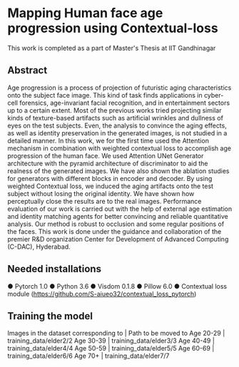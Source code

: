 # Mapping Human face age progression using Contextual-loss
This work is completed as a part of Master's Thesis at IIT Gandhinagar

## Abstract
Age progression is a process of projection of futuristic aging characteristics onto the subject face image. This kind of task finds applications in cyber-cell forensics, age-invariant facial recognition, and in entertainment sectors up to a certain extent. Most of the previous works tried projecting similar kinds of texture-based artifacts such as artificial wrinkles and dullness of eyes on the test subjects. Even, the analysis to convince the aging effects, as well as identity preservation in the generated images, is not studied in a detailed manner. In this work, we for the first time used the Attention mechanism in combination with weighted contextual loss to accomplish age progression of the human face. We used Attention UNet Generator architecture with the pyramid architecture of discriminator to aid the realness of the generated images. We have also shown the ablation studies for generators with different blocks in encoder and decoder. By using weighted Contextual loss, we induced the aging artifacts onto the test subject without losing the original identity. We have shown how perceptually close the results are to the real images. Performance evaluation of our work is carried out with the help of external age estimation and identity matching agents for better convincing and reliable quantitative analysis. Our method is robust to occlusion and some regular positions of the faces. This work is done under the guidance and collaboration of the premier R&D organization Center for Development of Advanced Computing (C-DAC), Hyderabad. 

## Needed installations

● Pytorch 1.0
● Python 3.6
● Visdom 0.1.8
● Pillow 6.0
● Contextual loss module (https://github.com/S-aiueo32/contextual_loss_pytorch)

## Training the model

Images in the dataset corresponding to | Path to be moved to
Age 20-29 | training_data/elder2/2
Age 30-39 | training_data/elder3/3
Age 40-49 | training_data/elder4/4
Age 50-59 | training_data/elder5/5
Age 60-69 | training_data/elder6/6
Age 70+ | training_data/elder7/7
